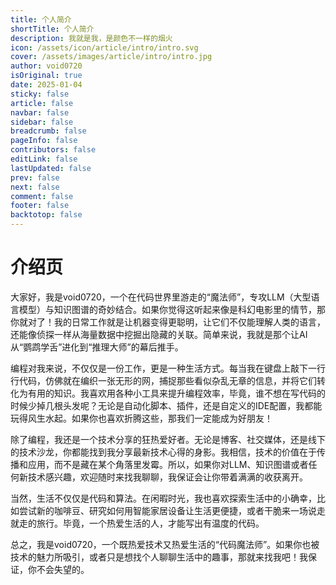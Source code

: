 ```yaml
---
title: 个人简介
shortTitle: 个人简介
description: 我就是我，是颜色不一样的烟火
icon: /assets/icon/article/intro/intro.svg
cover: /assets/images/article/intro/intro.jpg
author: void0720
isOriginal: true
date: 2025-01-04
sticky: false
article: false
navbar: false
sidebar: false
breadcrumb: false
pageInfo: false
contributors: false
editLink: false
lastUpdated: false
prev: false
next: false
comment: false
footer: false
backtotop: false
---
```


# 介绍页

大家好，我是void0720，一个在代码世界里游走的“魔法师”，专攻LLM（大型语言模型）与知识图谱的奇妙结合。如果你觉得这听起来像是科幻电影里的情节，那你就对了！我的日常工作就是让机器变得更聪明，让它们不仅能理解人类的语言，还能像侦探一样从海量数据中挖掘出隐藏的关联。简单来说，我就是那个让AI从“鹦鹉学舌”进化到“推理大师”的幕后推手。

编程对我来说，不仅仅是一份工作，更是一种生活方式。每当我在键盘上敲下一行行代码，仿佛就在编织一张无形的网，捕捉那些看似杂乱无章的信息，并将它们转化为有用的知识。我喜欢用各种小工具来提升编程效率，毕竟，谁不想在写代码的时候少掉几根头发呢？无论是自动化脚本、插件，还是自定义的IDE配置，我都能玩得风生水起。如果你也喜欢折腾这些，那我们一定能成为好朋友！

除了编程，我还是一个技术分享的狂热爱好者。无论是博客、社交媒体，还是线下的技术沙龙，你都能找到我分享最新技术心得的身影。我相信，技术的价值在于传播和应用，而不是藏在某个角落里发霉。所以，如果你对LLM、知识图谱或者任何新技术感兴趣，欢迎随时来找我聊聊，我保证会让你带着满满的收获离开。

当然，生活不仅仅是代码和算法。在闲暇时光，我也喜欢探索生活中的小确幸，比如尝试新的咖啡豆、研究如何用智能家居设备让生活更便捷，或者干脆来一场说走就走的旅行。毕竟，一个热爱生活的人，才能写出有温度的代码。

总之，我是void0720，一个既热爱技术又热爱生活的“代码魔法师”。如果你也被技术的魅力所吸引，或者只是想找个人聊聊生活中的趣事，那就来找我吧！我保证，你不会失望的。
